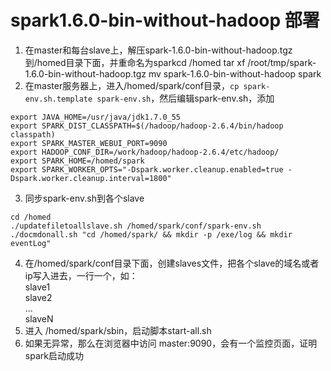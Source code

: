 # spark1.6.0-bin-without-hadoop 部署
1. 在master和每台slave上，解压spark-1.6.0-bin-without-hadoop.tgz到/homed目录下面，并重命名为sparkcd /homed
    tar xf /root/tmp/spark-1.6.0-bin-without-hadoop.tgz
    mv spark-1.6.0-bin-without-hadoop spark
2. 在master服务器上，进入/homed/spark/conf目录，`cp spark-env.sh.template spark-env.sh`，然后编辑spark-env.sh，添加
  ```shell
  export JAVA_HOME=/usr/java/jdk1.7.0_55
  export SPARK_DIST_CLASSPATH=$(/hadoop/hadoop-2.6.4/bin/hadoop classpath)
  export SPARK_MASTER_WEBUI_PORT=9090
  export HADOOP_CONF_DIR=/work/hadoop/hadoop-2.6.4/etc/hadoop/
  export SPARK_HOME=/homed/spark
  export SPARK_WORKER_OPTS="-Dspark.worker.cleanup.enabled=true -Dspark.worker.cleanup.interval=1800"
  ```
3. 同步spark-env.sh到各个slave
  ```shell
  cd /homed
  ./updatefiletoallslave.sh /homed/spark/conf/spark-env.sh
  ./docmdonall.sh "cd /homed/spark/ && mkdir -p /exe/log && mkdir eventLog"
  ```
4. 在/homed/spark/conf目录下面，创建slaves文件，把各个slave的域名或者ip写入进去，一行一个，如：  
		slave1  
		slave2  
		...  
		slaveN  
5. 进入 /homed/spark/sbin，启动脚本start-all.sh
6. 如果无异常，那么在浏览器中访问 master:9090，会有一个监控页面，证明spark启动成功



